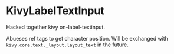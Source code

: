 # KivyLabelTextInput
Hacked together kivy on-label-textinput. 


Abueses ref tags to get character position. Will be exchanged with `kivy.core.text._layout.layout_text` in the future.
